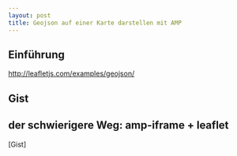 ```yaml
---
layout: post
title: Geojson auf einer Karte darstellen mit AMP
---
```


## Einführung

http://leafletjs.com/examples/geojson/

## Gist

## der schwierigere Weg: amp-iframe + leaflet

[Gist]